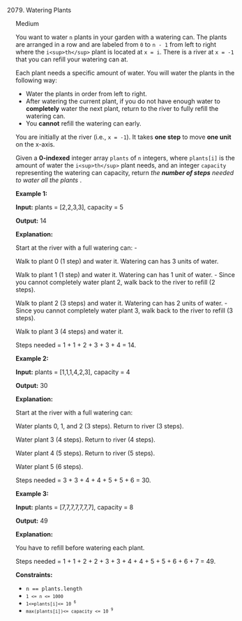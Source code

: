 2079. Watering Plants

Medium

You want to water `n` plants in your garden with a watering can. The plants are arranged in a row and are labeled from `0` to `n - 1` from left to right where the `i<sup>th</sup>` plant is located at `x = i`. There is a river at `x = -1` that you can refill your watering can at.

Each plant needs a specific amount of water. You will water the plants in the following way:

* Water the plants in order from left to right.
* After watering the current plant, if you do not have enough water to **completely** water the next plant, return to the river to fully refill the watering can.
* You **cannot** refill the watering can early.

You are initially at the river (i.e., `x = -1`). It takes **one step** to move **one unit** on the x-axis.

Given a **0-indexed** integer array `plants` of `n` integers, where `plants[i]` is the amount of water the `i<sup>th</sup>` plant needs, and an integer `capacity` representing the watering can capacity, return  *the **number of steps** needed to water all the plants* .

**Example 1:**

**Input:** plants = [2,2,3,3], capacity = 5

**Output:** 14

**Explanation:**

Start at the river with a full watering can: -

 Walk to plant 0 (1 step) and water it. Watering can has 3 units of water.

Walk to plant 1 (1 step) and water it. Watering can has 1 unit of water. - Since you cannot completely water plant 2, walk back to the river to refill (2 steps).

Walk to plant 2 (3 steps) and water it. Watering can has 2 units of water. - Since you cannot completely water plant 3, walk back to the river to refill (3 steps).

Walk to plant 3 (4 steps) and water it.

Steps needed = 1 + 1 + 2 + 3 + 3 + 4 = 14.

**Example 2:**

**Input:** plants = [1,1,1,4,2,3], capacity = 4

**Output:** 30

**Explanation:**

Start at the river with a full watering can:

Water plants 0, 1, and 2 (3 steps). Return to river (3 steps).

Water plant 3 (4 steps). Return to river (4 steps).

Water plant 4 (5 steps). Return to river (5 steps).

Water plant 5 (6 steps).

Steps needed = 3 + 3 + 4 + 4 + 5 + 5 + 6 = 30.

**Example 3:**

**Input:** plants = [7,7,7,7,7,7,7], capacity = 8

**Output:** 49

**Explanation:**

You have to refill before watering each plant.

Steps needed = 1 + 1 + 2 + 2 + 3 + 3 + 4 + 4 + 5 + 5 + 6 + 6 + 7 = 49.

**Constraints:**

* `n == plants.length`
* <code>`1 <= n <= 1000 `</code>
* <code>`1<=plants[i]<= 10 `<sup>`6 `</sup></code>
* <code>`max(plants[i])<= capacity <= 10 `<sup>`9 `</sup></code>
